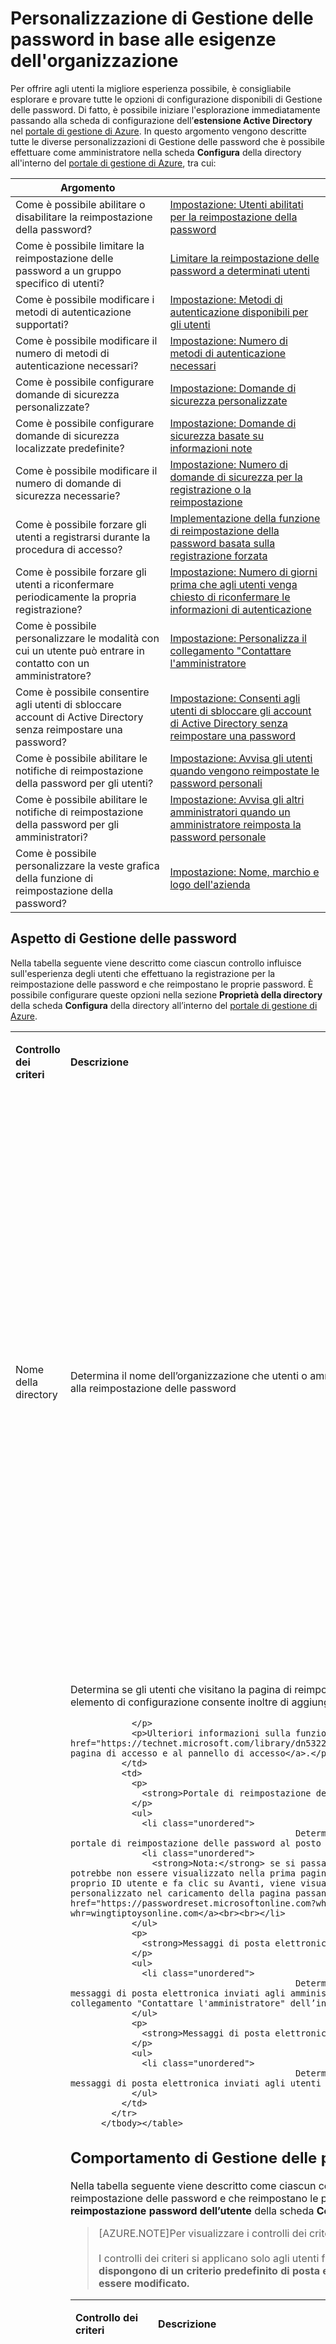 <properties 
	pageTitle="Personalizzare: Gestione delle password di Azure AD | Microsoft Azure" 
	description="Come personalizzare l'aspetto, il comportamento e le notifiche di Gestione delle password in Azure AD in base alle proprie esigenze." 
	services="active-directory" 
	documentationCenter="" 
	authors="asteen" 
	manager="kbrint" 
	editor="billmath"/>

<tags 
	ms.service="active-directory" 
	ms.workload="identity" 
	ms.tgt_pltfrm="na" 
	ms.devlang="na" 
	ms.topic="article" 
	ms.date="11/16/2015" 
	ms.author="asteen"/>

# Personalizzazione di Gestione delle password in base alle esigenze dell'organizzazione
Per offrire agli utenti la migliore esperienza possibile, è consigliabile esplorare e provare tutte le opzioni di configurazione disponibili di Gestione delle password. Di fatto, è possibile iniziare l'esplorazione immediatamente passando alla scheda di configurazione dell’**estensione Active Directory** nel [portale di gestione di Azure](https://manage.windowsazure.com). In questo argomento vengono descritte tutte le diverse personalizzazioni di Gestione delle password che è possibile effettuare come amministratore nella scheda **Configura** della directory all'interno del [portale di gestione di Azure](https://manage.windowsazure.com), tra cui:

| Argomento | |
| --------- | --------- |
| Come è possibile abilitare o disabilitare la reimpostazione della password? | [Impostazione: Utenti abilitati per la reimpostazione della password](#users-enabled-for-password-reset) |
| Come è possibile limitare la reimpostazione delle password a un gruppo specifico di utenti? | [Limitare la reimpostazione delle password a determinati utenti](#restrict-access-to-password-reset) |
| Come è possibile modificare i metodi di autenticazione supportati? | [Impostazione: Metodi di autenticazione disponibili per gli utenti](#authentication-methods-available-to-users) |
| Come è possibile modificare il numero di metodi di autenticazione necessari? | [Impostazione: Numero di metodi di autenticazione necessari](#number-of-authentication-methods-required) |
| Come è possibile configurare domande di sicurezza personalizzate? | [Impostazione: Domande di sicurezza personalizzate](#custom-security-questions) |
| Come è possibile configurare domande di sicurezza localizzate predefinite? | [Impostazione: Domande di sicurezza basate su informazioni note](#knowledge-based-security-questions) |
| Come è possibile modificare il numero di domande di sicurezza necessarie? | [Impostazione: Numero di domande di sicurezza per la registrazione o la reimpostazione](#number-of-questions-required-to-register) |
| Come è possibile forzare gli utenti a registrarsi durante la procedura di accesso? | [Implementazione della funzione di reimpostazione della password basata sulla registrazione forzata](#require-users-to-register-when-signing-in) |
| Come è possibile forzare gli utenti a riconfermare periodicamente la propria registrazione? | [Impostazione: Numero di giorni prima che agli utenti venga chiesto di riconfermare le informazioni di autenticazione](#number-of-days-before-users-must-confirm-their-contact-data) |
| Come è possibile personalizzare le modalità con cui un utente può entrare in contatto con un amministratore? | [Impostazione: Personalizza il collegamento "Contattare l'amministratore](#customize-the-contact-your-administrator-link) |
| Come è possibile consentire agli utenti di sbloccare account di Active Directory senza reimpostare una password? | [Impostazione: Consenti agli utenti di sbloccare gli account di Active Directory senza reimpostare una password](#allow-users-to-unlock-accounts-without-resetting-their-password) |
| Come è possibile abilitare le notifiche di reimpostazione della password per gli utenti? | [Impostazione: Avvisa gli utenti quando vengono reimpostate le password personali](#notify-users-and-admins-when-their-own-password-has-been-reset) |
| Come è possibile abilitare le notifiche di reimpostazione della password per gli amministratori? | [Impostazione: Avvisa gli altri amministratori quando un amministratore reimposta la password personale](#notify-admins-when-other-admins-reset-their-own-passwords) |
| Come è possibile personalizzare la veste grafica della funzione di reimpostazione della password? | [Impostazione: Nome, marchio e logo dell'azienda](#password-managment-look-and-feel) |


## Aspetto di Gestione delle password
Nella tabella seguente viene descritto come ciascun controllo influisce sull'esperienza degli utenti che effettuano la registrazione per la reimpostazione delle password e che reimpostano le proprie password. È possibile configurare queste opzioni nella sezione **Proprietà della directory** della scheda **Configura** della directory all’interno del [portale di gestione di Azure](https://manage.windowsazure.com).

<table>
            <tbody><tr>
              <td>
                <p>
                  <strong>Controllo dei criteri</strong>
                </p>
              </td>
              <td>
                <p>
                  <strong>Descrizione</strong>
                </p>
              </td>
              <td>
                <p>
                  <strong>Effetti</strong>
                </p>
              </td>
            </tr>
            <tr>
              <td>
                <div id="directory-name">
                  <p>Nome della directory</p>
                </div>
              </td>
              <td>
                <p>Determina il nome dell’organizzazione che utenti o amministratori visualizzano nelle comunicazioni tramite messaggi di posta elettronica relativi alla reimpostazione delle password</p>
              </td>
              <td>
                <p>
                  <strong>Messaggi di posta elettronica "Contattare l'amministratore":</strong>
                </p>
                <ul>
                  <li class="unordered">
												Determina il nome descrittivo dell’indirizzo del mittente, ad esempio "Microsoft per conto di <strong>Wingtip Toys</strong>"<br><br></li>
                  <li class="unordered">
												Determina il nome oggetto del messaggio di posta elettronica, ad esempio "Codice di verifica del messaggio di posta elettronica dell'account <strong>Wingtip Toys</strong>"<br><br></li>
                </ul>
                <p>
                  <strong>Messaggi di posta elettronica di reimpostazione delle password:</strong>
                </p>
                <ul>
                  <li class="unordered">
												Determina il nome descrittivo dell’indirizzo del mittente, ad esempio "Microsoft per conto di <strong>Wingtip Toys</strong>"<br><br></li>
                </ul>
              </td>
            </tr>
            <tr>
              <td>
                <div id="sign-in-and-access-panel-page-appearance">
                  <p>Aspetto della pagina di accesso e del pannello di accesso</p>
                </div>
              </td>
              <td>
                <p>Determina se gli utenti che visitano la pagina di reimpostazione delle password visualizzano il logo Microsoft o il logo personalizzato. Questo elemento di configurazione consente inoltre di aggiungere informazioni personalizzate alla pagina di accesso e al pannello di accesso.</p>
                <p>
                  
                </p>
                <p>Ulteriori informazioni sulla funzionalità di personalizzazione del tenant sono disponibili in <a href="https://technet.microsoft.com/library/dn532270.aspx">Aggiungere informazioni personalizzate distintive dell’azienda alla pagina di accesso e al pannello di accesso</a>.</p>
              </td>
              <td>
                <p>
                  <strong>Portale di reimpostazione delle password:</strong>
                </p>
                <ul>
                  <li class="unordered">
												Determina se il logo personalizzato viene visualizzato o meno nella parte superiore del portale di reimpostazione delle password al posto del logo Microsoft predefinito.<br><br></li>
                  <li class="unordered">
                    <strong>Nota:</strong> se si passa direttamente alla pagina di reimpostazione delle password, il logo personalizzato potrebbe non essere visualizzato nella prima pagina del portale di reimpostazione delle password. Una volta che un utente immette il proprio ID utente e fa clic su Avanti, viene visualizzato il logo personalizzato. È possibile forzare la visualizzazione del logo personalizzato nel caricamento della pagina passando il parametro whr nella pagina di reimpostazione delle password, come segue: <a href="https://passwordreset.microsoftonline.com?whr=wingtiptoysonline.com">https://passwordreset.microsoftonline.com?whr=wingtiptoysonline.com</a><br><br></li>
                </ul>
                <p>
                  <strong>Messaggi di posta elettronica "Contattare l'amministratore":</strong>
                </p>
                <ul>
                  <li class="unordered">
												Determina se il logo personalizzato viene visualizzato o meno nella parte inferiore dei messaggi di posta elettronica inviati agli amministratori quando l’utente sceglie di contattare l'amministratore facendo clic sul collegamento "Contattare l'amministratore" dell’interfaccia utente di reimpostazione delle password.<br><br></li>
                </ul>
                <p>
                  <strong>Messaggi di posta elettronica di reimpostazione delle password:</strong>
                </p>
                <ul>
                  <li class="unordered">
												Determina se il logo personalizzato viene visualizzato o meno nella parte inferiore dei messaggi di posta elettronica inviati agli utenti quando reimpostano le password.<br><br></li>
                </ul>
              </td>
            </tr>
          </tbody></table>

## Comportamento di Gestione delle password
Nella tabella seguente viene descritto come ciascun controllo influisce sull'esperienza degli utenti che effettuano la registrazione per la reimpostazione delle password e che reimpostano le proprie password. È possibile configurare queste opzioni nella sezione **Criteri di reimpostazione password dell’utente** della scheda **Configura** della directory nel [portale di gestione di Azure](https://manage.windowsazure.com).

> [AZURE.NOTE]Per visualizzare i controlli dei criteri, all'account amministratore usato deve essere assegnata una licenza AAD Premium.<br><br>I controlli dei criteri si applicano solo agli utenti finali che reimpostano le proprie password e non agli amministratori. **Gli amministratori dispongono di un criterio predefinito di posta elettronica alternativa e/o di telefono cellulare specificato da Microsoft che non può essere modificato.**

<table>
            <tbody><tr>
              <td>
                <p>
                  <strong>Controllo dei criteri</strong>
                </p>
              </td>
              <td>
                <p>
                  <strong>Descrizione</strong>
                </p>
              </td>
              <td>
                <p>
                  <strong>Effetti</strong>
                </p>
              </td>
            </tr>
            <tr>
              <td>
                <div id="users-enabled-for-password-reset">
                  <p>Utenti abilitati per la reimpostazione delle password</p>
                </div>
              </td>
              <td>
                <p>Determina se la reimpostazione delle password è abilitata per gli utenti in questa directory. </p>
              </td>
              <td>
                <p>
                  <strong>Portale di registrazione:</strong>
                </p>
                <ul>
                  <li class="unordered">
												Se impostato su no, nessun utente può registrare i dati della richiesta di verifica.<br><br></li>
                  <li class="unordered">
												Se impostato su Sì, qualsiasi utente finale nella directory può registrare i dati della richiesta di verifica visitando il portale di registrazione in <a href="http://aka.ms/ssprsetup">http://aka.ms/ssprsetup</a>.<br><br></li>
                  <li class="unordered">
                    <strong>Nota:</strong> per poter effettuare la registrazione per la reimpostazione delle password, agli utenti deve essere stata assegnata una licenza Azure AD Premium o Basic.<br><br></li>
                </ul>
                <p>
                  <strong>Portale di reimpostazione delle password:</strong>
                </p>
                <ul>
                  <li class="unordered">
												Se impostato su No, gli utenti visualizzano un messaggio che informa che, per reimpostare la password, è necessario contattare l'amministratore.<br><br></li>
                  <li class="unordered">
												Se impostato su Sì, gli utenti possono reimpostare automaticamente le password visitando il sito <a href="http://passwordreset.microsoftonline.com">http://passwordreset.microsoftonline.com</a> oppure facendo clic sul collegamento <strong>Impossibile accedere all'account</strong> in qualsiasi pagina di accesso ID organizzazione.<br><br></li>
                  <li class="unordered">
                    <strong>Nota:</strong> per poter reimpostare le password, agli utenti deve essere stata assegnata una licenza Azure AD Premium o Basic.<br><br></li>
                </ul>
              </td>
            </tr>
            <tr>
              <td>
                <div id="restrict-access-to-password-reset">
                  <p>Limitare l'accesso per la reimpostazione delle password</p>
                </div>
              </td>
              <td>
                <p>Determina se è consentito usare la reimpostazione delle password solo a un determinato gruppo di utenti. (Visibile solo se <strong>Utenti abilitati per la reimpostazione delle password</strong> è impostato su <strong>Sì</strong>).</p>
              </td>
              <td>
                <p>
                  <strong>Portale di registrazione:</strong>
                </p>
                <ul>
                  <li class="unordered">
												Se impostato su No, tutti gli utenti finali nella directory possono effettuare la registrazione per la reimpostazione delle password in <a href="http://aka.ms/ssprsetup">http://aka.ms/ssprsetup</a><br><br></li>
                  <li class="unordered">
												Se impostato su Sì, solo gli utenti finali specificati nel controllo <strong>Gruppo che può eseguire la reimpostazione delle password</strong> possono effettuare la registrazione per la reimpostazione delle password in <a href="http://aka.ms/ssprsetup">http://aka.ms/ssprsetup</a><br><br></li>
                </ul>
                <p>
                  <strong>Portale di reimpostazione delle password:</strong>
                </p>
                <ul>
                  <li class="unordered">
												Se impostato su No, tutti gli utenti finali nella directory possono reimpostare le password.<br><br></li>
                  <li class="unordered">
												Se impostato su Sì, solo gli utenti finali specificati nel controllo <strong>Gruppo che può eseguire la reimpostazione delle password</strong> possono reimpostare le password.<br><br></li>
                </ul>
              </td>
            </tr>
            <tr>
              <td>
                <div id="group-that-can-perform-password-reset">
                  <p>Gruppo che può eseguire la reimpostazione delle password</p>
                </div>
              </td>
              <td>
                <p>Determina quale gruppo di utenti finali è autorizzato a usare la reimpostazione delle password. </p>
                <p>
                  
                </p>
                <p>(Visibile solo se <strong>Limitare l’accesso per la reimpostazione delle password</strong> è impostato su <strong>Sì</strong>).</p>
              </td>
              <td>
                <p>
                  <strong>Nota:</strong>
                </p>
                <ul>
                  <li class="unordered">
												Se non viene specificato alcun gruppo e si fa clic su <strong>Salva</strong>, un gruppo vuoto denominato <strong>SSPRSecurityGroupUsers</strong> viene creato automaticamente.<br><br></li>
                  <li class="unordered">
												Se si vuole specificare il proprio gruppo, è possibile fornire il proprio nome visualizzato.<br><br></li>
                </ul>
                <p>
                  <strong>Portale di registrazione:</strong>
                </p>
                <ul>
                  <li class="unordered">
												Se <strong>Limitare l'accesso per la reimpostazione delle password</strong> è impostato su <strong>Sì</strong>, solo gli utenti finali di questo gruppo sono in grado di effettuare la registrazione per la reimpostazione delle password. <br><br></li>
                </ul>
                <p>
                  <strong>Portale di reimpostazione delle password:</strong>
                </p>
                <ul>
                  <li class="unordered">
												Se <strong>Limitare l'accesso per la reimpostazione delle password</strong> è impostato su <strong>Sì</strong>, solo gli utenti finali di questo gruppo sono in grado di effettuare la reimpostazione delle password.<br><br></li>
                </ul>
              </td>
            </tr>
            <tr>
              <td>
                <div id="authentication-methods-available-to-users">
                  <p>Metodi di autenticazione disponibili per gli utenti</p>
                </div>
              </td>
              <td>
                <p>Determina le richieste di verifica che un utente è autorizzato a usare per reimpostare la propria password.</p>
                <p>
                  
                </p>
                <p>(Visibile solo se <strong>Utenti abilitati per la reimpostazione delle password</strong> è impostato su <strong>Sì</strong>).</p>
              </td>
              <td>
                <p>
                  
                </p>
                <p>
                  
                </p>
                <p>
                  <strong>Nota:</strong>
                </p>
                <ul>
                  <li class="unordered">
												È necessario selezionare almeno un'opzione.<br><br></li>
                  <li class="unordered">
												Si consiglia l'abilitazione di almeno 2 opzioni per offrire agli utenti la massima flessibilità durante la reimpostazione delle password.<br><br></li>
                  <li class="unordered">
												Se si usano le domande di sicurezza, si consiglia di usarle in combinazione con un altro metodo di autenticazione, in quanto le domande di sicurezza possono essere meno sicure dei metodi reimpostazione delle password basati sul telefono o la posta elettronica.<br><br></li>
                </ul>
                <p>
                  <strong>Campi di directory da usare</strong>
                </p>
                <ul>
                  <li class="unordered">
												Telefono ufficio corrisponde all’attributo <strong>Telefono ufficio</strong> di un oggetto utente nella directory.<br><br></li>
                  <li class="unordered">
												Telefono cellulare corrisponde all’attributo <strong>Cellulare per l’autenticazione</strong> (non visibile pubblicamente) o all’attributo <strong>Telefono cellulare</strong> (visibile pubblicamente) di un oggetto utente nella directory. Il servizio cerca i dati prima in <strong>Telefono per l’autenticazione</strong> e, se non sono presenti, esegue il fallback all’attributo <strong>Telefono cellulare</strong>.<br><br></li>
                  <li class="unordered">
												Indirizzo di posta elettronica alternativo corrisponde all’attributo <strong>Indirizzo di posta elettronica per l’autenticazione</strong> (non visibile pubblicamente) o all’attributo <strong>Indirizzo di posta elettronica alternativo</strong> di un oggetto utente nella directory. Il servizio cerca i dati prima in <strong>Indirizzo di posta elettronica per l’autenticazione</strong> e, se non sono presenti, esegue il fallback all’attributo <strong>Indirizzo di posta elettronica alternativo</strong>.<br><br></li>
                  <li class="unordered">
												Le domande di sicurezza vengono archiviate privatamente e in modo sicuro in un oggetto utente nella directory e gli utenti possono rispondere a tali domande solo durante la registrazione. Per motivi di sicurezza, attualmente un amministratore non può modificare o visualizzare queste risposte in alcun modo.<br><br></li>
                  <li class="unordered">
                    <strong>Nota: </strong>per impostazione predefinita, solo gli attributi cloud Telefono ufficio e Telefono cellulare vengono sincronizzati con la directory cloud dalla directory locale. Per ulteriori informazioni sugli attributi locali sincronizzati con il cloud, vedere <a href="https://msdn.microsoft.com/library/azure/dn764938.aspx">Attributi sincronizzati con Azure AD.</a><br><br></li>
                </ul>
                <p>
                  <strong>Portale di registrazione:</strong>
                </p>
                <ul>
                  <li class="unordered">
												Influisce sui metodi di autenticazione visualizzati durante la registrazione degli utenti. Se non si abilita un determinato metodo di autenticazione, gli utenti non saranno in grado di effettuare la registrazione automatica per tale metodo di autenticazione.<br><br></li>
                  <li class="unordered">
                    <strong>Nota: </strong>gli utenti non sono attualmente in grado di registrare i propri numeri di telefono ufficio, tale metodo di autenticazione deve essere definito dall'amministratore.<br><br></li>
                </ul>
                <p>
                  <strong>Portale di reimpostazione delle password:</strong>
                </p>
                <ul>
                  <li class="unordered">
												Determina i metodi di autenticazione che un utente può usare come richieste di verifica per un determinato passaggio di verifica. Ad esempio, se per un utente sono disponibili dati in entrambi i campi <strong>Telefono ufficio</strong> e <strong>Telefono per l'autenticazione</strong> in Azure Active Directory, l’utente può usare uno di questi metodi di autenticazione per ripristinare la propria password.<br><br></li>
                  <li class="unordered">
                    <strong>Nota: </strong>gli utenti saranno in grado di reimpostare la password se e solo se sono presenti dati nei metodi di autenticazione abilitati dall’amministratore.<br><br></li>
                </ul>
              </td>
            </tr>
            <tr>
              <td>
                <div id="number-of-authentication-methods-required">
                  <p>Numero di metodi di autenticazione necessari</p>
                </div>
              </td>
              <td>
                <p>Determina il numero minimo di metodi di autenticazione disponibili che un utente deve usare per reimpostare la propria password.</p>
                <p>
                  
                </p>
                <p>(Visibile solo se <strong>Utenti abilitati per la reimpostazione delle password</strong> è impostato su <strong>Sì</strong>).</p>
              </td>
              <td>
                <p>
                  <strong>Nota:</strong>
                </p>
                <ul>
                  <li class="unordered">
												Può essere impostato su 1 o 2 metodi di autenticazione necessari.<br><br></li>
                </ul>
                <p>
                  <strong>Portale di registrazione:</strong>
                </p>
                <ul>
                  <li class="unordered">
												Determina il numero minimo di metodi di autenticazione che un utente deve registrare per poter essere in grado di terminare l'esperienza di registrazione.<br><br></li>
                </ul>
                <p>
                  <strong>Portale di reimpostazione delle password:</strong>
                </p>
                <ul>
                  <li class="unordered">
												Influisce sul numero di passaggi di verifica che un utente deve effettuare per poter essere in grado di reimpostare una password. Un passaggio di verifica viene definito come un passaggio effettuato da un utente usando le informazioni di autenticazione, ad esempio una chiamata al telefono dell’ufficio o un messaggio di posta elettronica all’indirizzo di posta elettronica alternativo, per verificare l'account.<br><br></li>
                  <li class="unordered">
                    <strong>Nota:</strong> se un utente non dispone della quantità necessaria di informazioni di autenticazione definite sul proprio account per reimpostare correttamente la password in base ai criteri impostati, viene visualizzata una pagina di errore che invita l’utente a richiedere a un amministratore di reimpostare la password.  <br><br></li>
                </ul>
              </td>
            </tr>
            <tr>
              <td>
                <div id="number-of-questions-required-to-register">
                  <p>Numero di domande necessarie per la registrazione</p>
                </div>
              </td>
              <td>
                <p>Determina il numero minimo di domande a cui un utente deve rispondere quando effettua la registrazione con l’opzione delle domande di sicurezza.</p>
                <p>(Visibile solo se la casella di controllo <strong>Domande di sicurezza</strong> è abilitata).</p>
              </td>
              <td>
                <p>
                  <strong>Nota:</strong>
                </p>
                <ul>
                  <li class="unordered">
												Può essere impostato su 3-5 domande necessarie per la registrazione.<br><br></li>
                  <li class="unordered">
												Il numero di domande necessarie per la registrazione deve essere maggiore o uguale al numero di domande necessarie per la reimpostazione.<br><br></li>
                  <li class="unordered">
												È consigliabile impostare il numero di domande necessarie per la registrazione su un valore maggiore rispetto al numero di domande necessarie per la reimpostazione, in modo che gli utenti abbiano maggiore flessibilità durante la reimpostazione delle password. Questa configurazione è inoltre più sicura perché l’utente dovrà rispondere a domande selezionate casualmente dal pool di tutte le domande registrate.<br><br></li>
                </ul>
                <p>
                  <strong>Portale di registrazione:</strong>
                </p>
                <ul>
                  <li class="unordered">
												Determina il numero minimo di domande a cui un utente deve rispondere per essere considerato completamente registrato per la reimpostazione delle password.<br><br></li>
                </ul>
              </td>
            </tr>
            <tr>
              <td>
                <div id="number-of-questions-required-to-reset">
                  <p>Numero di domande necessarie per la reimpostazione </p>
                </div>
              </td>
              <td>
                <p>Determina il numero minimo di domande a cui un utente deve rispondere quando reimposta una password.</p>
                <p>
                  
                </p>
                <p>(Visibile solo se la casella di controllo <strong>Domande di sicurezza</strong> è abilitata).</p>
              </td>
              <td>
                <p>
                  <strong>Nota:</strong>
                </p>
                <ul>
                  <li class="unordered">
												Può essere impostato su 3-5 domande necessarie per la reimpostazione.<br><br></li>
                  <li class="unordered">
												Il numero di domande necessarie per la reimpostazione deve essere minore o uguale al numero di domande necessarie per la registrazione.<br><br></li>
                </ul>
                <p>
                  <strong>Portale di reimpostazione delle password:</strong>
                </p>
                <ul>
                  <li class="unordered">
												Determina il numero minimo di domande a cui un utente deve rispondere affinché la password dell’utente possa essere reimpostata.<br><br></li>
                  <li class="unordered">
												Al momento della reimpostazione della password, questo numero di domande verrà selezionato casualmente dall'elenco totale di domande registrate dell’utente. Ad esempio, se l'utente ha registrato 5 domande, 3 delle 5 domande verranno selezionate casualmente quando l'utente accede per reimpostare una password. L'utente deve quindi rispondere correttamente a tutte queste domande affinché la password possa essere reimpostata.<br><br></li>
                </ul>
              </td>
            </tr>
            <tr>
              <td>
                <div id="knowledge-based-security-questions">
                  <p>Le domande di sicurezza si basano sulla conoscenza</p>
                </div>
              </td>
              <td>
                <p>Definisce le domande di sicurezza pre-definite che gli utenti possono scegliere durante la registrazione per la reimpostazione delle password e durante la reimpostazione delle password.</p>
                <p>
                  
                </p>
                <p>(Visibile solo se la casella di controllo <strong>Domande di sicurezza</strong> è abilitata).</p>
              </td>
              <td>
                <p>
                  <strong>Nota:</strong>
                </p>
                <ul>
                  <li class="unordered">
												Tutte le domande basate sulla conoscenza verranno localizzate nel set completo di lingue di O365 basato sulle impostazioni locali del browser dell'utente.<br><br></li>
                  <li class="unordered">
												È possibile definire fino a un totale di 20 domande (la somma delle domande personalizzate e basate sulla conoscenza).<br><br></li>
                 <li class="unordered">
												Il limite minimo di caratteri della risposta è 3 caratteri.<br><br></li>
                  <li class="unordered">
												Il limite massimo di caratteri della risposta è 40 caratteri.<br><br></li>
                  <li class="unordered">
												Gli utenti potrebbero non rispondere alla stessa domanda due volte.<br><br></li>
                  <li class="unordered">
												Gli utenti potrebbero non fornire la stessa risposta a due diverse domande due volte.<br><br></li>
                  <li class="unordered">
												Qualsiasi set di caratteri può essere usato per definire le risposte (compresi i caratteri Unicode).<br><br></li>
                  <li class="unordered">
												Il numero di domande definite deve essere maggiore o uguale al numero di domande necessarie per la registrazione.<br><br></li>
                </ul>
                <p>
                  <strong>Portale di registrazione:</strong>
                </p>
                <ul>
                  <li class="unordered">
												Determina le domande a cui un utente è in grado di fornire risposte durante la registrazione per la reimpostazione delle password.<br><br></li>
                </ul>
                <p>
                  <strong>Portale di reimpostazione delle password:</strong>
                </p>
                <ul>
                  <li class="unordered">
												Determina le domande che un utente è in grado di usare per reimpostare una password.<br><br></li>
                </ul>
              </td>
            </tr>
            <tr>
              <td>
                <div id="custom-security-questions">
                  <p>Domande di sicurezza personalizzate</p>
                </div>
              </td>
              <td>
                <p>Definisce le domande di sicurezza che gli utenti possono scegliere durante la registrazione per la reimpostazione delle password e durante la reimpostazione delle password.</p>
                <p>
                  
                </p>
                <p>(Visibile solo se la casella di controllo <strong>Domande di sicurezza</strong> è abilitata).</p>
              </td>
              <td>
                <p>
                  <strong>Nota:</strong>
                </p>
                <ul>
                  <li class="unordered">
												È possibile definire fino a un totale di 20 domande (la somma delle domande personalizzate e basate sulla conoscenza).<br><br></li>
                  <li class="unordered">
												Il limite massimo di caratteri della domanda è 200 caratteri.<br><br></li>
                  <li class="unordered">
												Il limite minimo di caratteri della risposta è 3 caratteri.<br><br></li>
                  <li class="unordered">
												Il limite massimo di caratteri della risposta è 40 caratteri.<br><br></li>
                  <li class="unordered">
												Gli utenti potrebbero non rispondere alla stessa domanda due volte.<br><br></li>
                  <li class="unordered">
												Gli utenti potrebbero non fornire la stessa risposta a due diverse domande due volte.<br><br></li>
                  <li class="unordered">
												Qualsiasi set di caratteri può essere usato per definire domande e risposte (compresi i caratteri Unicode).<br><br></li>
                  <li class="unordered">
												Il numero di domande definite deve essere maggiore o uguale al numero di domande necessarie per la registrazione.<br><br></li>
                  <li class="unordered">
												La definizione di diverse domande per impostazioni locali diverse non è supportata per le domande personalizzate. Tutte le domande personalizzate verranno visualizzate nella lingua in cui vengono immesse nell'interfaccia utente di amministrazione, anche se le impostazioni locali del browser dell'utente sono diverse. Se è necessario che queste domande vengano localizzate, utilizzare invece le domande "basate sulla conoscenza".<br><br></li>
                </ul>
                <p>
                  <strong>Portale di registrazione:</strong>
                </p>
                <ul>
                  <li class="unordered">
												Determina le domande a cui un utente è in grado di fornire risposte durante la registrazione per la reimpostazione delle password.<br><br></li>
                </ul>
                <p>
                  <strong>Portale di reimpostazione delle password:</strong>
                </p>
                <ul>
                  <li class="unordered">
												Determina le domande che un utente è in grado di usare per reimpostare una password.<br><br></li>
                </ul>
              </td>
            </tr>
            <tr>
              <td>
                <div id="require-users-to-register-when-signing-in">
                  <p>Richiedere agli utenti di registrarsi all'accesso?</p>
                </div>
                <p>
                  
                </p>
              </td>
              <td>
                <p>Determina se a un utente viene richiesto di registrare i dati di contatto per la reimpostazione delle password la volta successiva che accede.  
                </p>
                <p>Questa funzionalità può essere utilizzata in qualsiasi pagina di accesso che utilizza un account aziendale o di un istituto di istruzione. Tali pagine includono tutte le versioni di Office 365, il Portale di gestione di Azure, il Pannello di accesso e tutte le applicazioni federate o sviluppate in modo personalizzato che effettuano l'accesso tramite Azure AD.
                </p>
                <p>
                  
                </p>
                <p>La registrazione applicata viene utilizzata solo per gli utenti per i quali è abilitata la reimpostazione della password. Pertanto, se sono state utilizzate la funzionalità "Limitare l'accesso per la reimpostazione delle password" e la reimpostazione della password con ambito per un gruppo specifico di utenti, solo agli utenti di questo gruppo verrà richiesto all'accesso di registrarsi per la reimpostazione della password.</p>
                <p>
                  
                </p>
                <p>(Visibile solo se <strong>Utenti abilitati per la reimpostazione delle password</strong> è impostato su <strong>Sì</strong>).</p>
              </td>
              <td>
                <p>
                  
                </p>
                <p>
                  
                </p>
                <p>
                  <strong>Nota:</strong>
                </p>
                <ul>
                  <li class="unordered">
												Se si disabilita questa funzionalità, è possibile anche inviare manualmente gli utenti a <a href="http://aka.ms/ssprsetup">http://aka.ms/ssprsetup</a> per registrare i relativi dati di contatto.  <br><br></li>
                  <li class="unordered">
												Gli utenti possono inoltre raggiungere il portale di registrazione facendo clic sul collegamento <strong>Registrazione per la reimpostazione delle password</strong> nella scheda Profilo del pannello di accesso.<br><br></li>
                  <li class="unordered">
												La registrazione tramite questo metodo può essere chiusa facendo clic sul pulsante Annulla o chiudendo la finestra ma, se non effettuano la registrazione, gli utenti ricevono messaggi fastidiosi ogni volta che eseguono l'accesso.<br><br></li>
                </ul>
                <p>
                  <strong>Portale di registrazione:</strong>
                </p>
                <ul>
                  <li class="unordered">
												Questa impostazione non influisce sul comportamento del portale di registrazione, determina, invece, se il portale di registrazione viene visualizzato o meno agli utenti quando accedono al pannello di accesso.<br><br></li>
                </ul>
              </td>
            </tr>
            <tr>
              <td>
                <div id="number-of-days-before-users-must-confirm-their-contact-data">
                  <p>Numero di giorni prima che gli utenti debbano confermare i dati di contatto</p>
                </div>
              </td>
              <td>
                <p>Quando <strong>Richiedere agli utenti di effettuare la registrazione</strong> è attivato, questa impostazione determina il periodo di tempo che può trascorrere prima che un utente debba riconfermare i dati. </p>
                <p>
                  
                </p>
                <p>(Visibile solo se <strong>Richiedere agli utenti di effettuare la registrazione quando accedono al pannello di accesso</strong> è impostato su <strong>Sì</strong>).</p>
              </td>
              <td>
                <p>
                  
                </p>
                <p>
                  
                </p>
                <p>
                  <strong>Nota: </strong>
                </p>
                <ul>
                  <li class="unordered">
												Vengono accettati i valori compresi tra 0 e 730 giorni; 0 giorni indica che agli utenti non verrà mai richiesto di riconfermare i dati di contatto.<br><br></li>
                </ul>
                <p>
                  <strong>Portale di registrazione:</strong>
                </p>
                <ul>
                  <li class="unordered">
												Questa impostazione non influisce sul comportamento del portale di registrazione, determina, invece, se il portale di registrazione viene visualizzato o meno agli utenti quando i relativi dati di contatto devono essere riconfermati. <br><br></li>
                </ul>
              </td>
            </tr>
            <tr>
              <td>
                <div id="customize-the-contact-your-administrator-link">
                  <p>Personalizzare il collegamento Contattare l’amministratore</p>
                </div>
              </td>
              <td>
                <p>Controlla se il collegamento Contattare l’amministratore (visualizzato a sinistra) viene visualizzato nel portale di reimpostazione delle password quando si verifica un errore o se un utente attende troppo a lungo che un'operazione punti a un URL o a un indirizzo di posta elettronica personalizzato.</p>
                <p>
                  
                </p>
                <p>(Visibile solo se <strong>Utenti abilitati per la reimpostazione delle password</strong> è impostato su <strong>Sì</strong>).</p>
              </td>
              <td>
                <p>
                  <strong>Nota: </strong>
                </p>
                <ul>
                  <li class="unordered">
												Se si abilita questa impostazione, è necessario scegliere un URL o un indirizzo di posta elettronica personalizzato completando il campo <strong>Indirizzo di posta elettronica o url personalizzato </strong> immediatamente al di sotto di questa impostazione.<br><br></li>
                </ul>
                <p>
                  <strong>Portale di reimpostazione delle password:</strong>
                </p>
                <ul>
                  <li class="unordered">
												Se impostato su No, gli utenti che fanno clic sul collegamento evidenziato inviano un messaggio di posta elettronica all'indirizzo di posta elettronica principale di tutti gli amministratori tenant richiedendo che la propria password venga reimpostata. Questo messaggio di posta elettronica viene inviato seguendo la logica in basso:<br><br></li>
                  <li class="unordered">
                    <ul>
                      <li class="unordered">
														Se sono presenti amministratori password, il messaggio viene inviato a tutti gli amministratori password con un massimo di 100 destinatari totali.<br><br></li>
                      <li class="unordered">
														Se non sono presenti amministratori password, il messaggio viene inviato a tutti gli amministratori utenti con un massimo di 100 destinatari totali.<br><br></li>
                      <li class="unordered">
														Se non sono presenti amministratori utenti, il messaggio viene inviato a tutti gli amministratori globali con un massimo di 100 destinatari totali.<br><br></li>
                    </ul>
                  </li>
                  <li class="unordered">
												Se impostata su Sì, questa impostazione personalizza il comportamento del collegamento evidenziato in precedenza per puntare a un URL o a un indirizzo di posta elettronica personalizzato a cui gli utenti possono passare per ottenere assistenza per la reimpostazione delle password.<br><br></li>
                  <li class="unordered">
												Se si specifica un URL, viene aperto in una nuova scheda.<br><br></li>
                  <li class="unordered">
												Se si specifica un indirizzo di posta elettronica, viene creato un collegamento mailto a questo indirizzo di posta elettronica.<br><br></li>
                </ul>
              </td>
            </tr>
            <tr>
              <td>
                <div id="custom-email-address-or-URL">
                  <p>Indirizzo di posta elettronica o URL personalizzato</p>
                </div>
              </td>
              <td>
                <p>Controlla l'indirizzo di posta elettronica o l'URL a cui punta il collegamento <strong>Contattare l'amministratore</strong>. </p>
                <p>
                  
                </p>
                <p>(Visibile solo se <strong>Personalizzare il collegamento Contattare l’amministratore</strong> è impostato su <strong>Sì</strong>).</p>
              </td>
              <td>
                <p>
                  <strong>Nota:</strong>
                </p>
                <ul>
                  <li class="unordered">
												Deve essere un URL intranet o extranet o un indirizzo di posta elettronica valido.<br><br></li>
                </ul>
                <p>
                  <strong>Portale di reimpostazione delle password:</strong>
                </p>
                <ul>
                  <li class="unordered">
												Modifica l’elemento a cui punta il collegamento <strong>Contattare l’amministratore</strong>.<br><br></li>
                  <li class="unordered">
												Se si specifica un indirizzo di posta elettronica, il collegamento diventa un collegamento "mailto" a tale indirizzo di posta elettronica.<br><br></li>
                  <li class="unordered">
												Se si specifica un URL, il collegamento diventa un href standard che punta all'URL che verrà aperto in una nuova scheda.  <br><br></li>
                </ul>
              </td>
            </tr>
            <tr>
              <td>
                <div id="write-back-passwords-to-on-premises-directory">
                  <p>Writeback della password in una directory locale</p>
                </div>
              </td>
              <td>
                <p>Controlla se Writeback password è abilitato per questa directory e, in questo caso, indica lo stato del servizio di writeback locale.</p>
                <p>
                  
                </p>
                <p>Questa impostazione è utile se si desidera disabilitare temporaneamente il servizio senza riconfigurare Azure AD Connect.</p>
              </td>
              <td>
                <p>
                  
                </p>
                <p>
                  <strong>Nota:</strong>
                </p>
                <ul>
                  <li class="unordered">
												Questo controllo viene visualizzato solo se Writeback password è stato installato scaricando la versione più recente di Azure AD Connect e abilitando l’opzione <strong>Writeback password</strong> nella schermata di selezione <strong>Funzionalità facoltative</strong>.<br><br></li>
                  <li class="unordered">
												Se Writeback password è stato abilitato e si ritiene che esista un problema di configurazione con il servizio, è possibile aprire questa scheda ed esaminare l’etichetta <strong>Stato del servizio writeback password</strong> per individuare eventuali problemi.<br><br></li>
                  <li class="unordered">
												Gli stati che possono essere visualizzati sono i seguenti:<br><br><ul><li class="unordered"><strong>Configurato</strong>: tutto funziona come previsto<br><br></li><li class="unordered"><strong>Non configurato</strong>: il servizio writeback è stato installato, ma è impossibile raggiungerlo, verificare che le connessioni in uscita non si blocchino su 443 e provare a reinstallare il servizio se continuano a verificarsi problemi.<br><br></li></ul></li>
                </ul>
                <p>
                  <strong>Portale di registrazione:</strong>
                </p>
                <ul>
                  <li class="unordered">
												Se il servizio writeback è distribuito e configurato e questa opzione è impostata su <strong>No</strong> il servizio writeback viene disabilitato e gli utenti federati e con sincronizzazione degli hash delle password non sono in grado di effettuare la registrazione per la reimpostazione delle proprie password.<br><br></li>
                  <li class="unordered">
												Se l'opzione è impostata su <strong>Sì</strong>, il servizio writeback viene abilitato e gli utenti federati e con sincronizzazione degli hash delle password sono in grado di reimpostare le proprie password.<br><br></li>
                </ul>
                <p>
                  <strong>Portale di reimpostazione delle password:</strong>
                </p>
                <ul>
                  <li class="unordered">
												Se il servizio writeback è distribuito e configurato e questa opzione è impostata su <strong>No</strong> il servizio writeback viene disabilitato e gli utenti federati e con sincronizzazione degli hash delle password non sono in grado di reimpostare le proprie password.<br><br></li>
                  <li class="unordered">
												Se l'opzione è impostata su <strong>Sì</strong>, il servizio writeback viene abilitato e gli utenti federati e con sincronizzazione degli hash delle password sono in grado di reimpostare le proprie password.<br><br></li>
                </ul>
              </td>
            </tr>
             <tr>
              <td>
                <div id="allow-users-to-unlock-accounts-without-resetting-their-password">
                  <p>Allow users to unlock accounts without resetting their password</p>
                </div>
              </td>
              <td>
              
              <p>Stabilisce se gli utenti che visitano il portale di reimpostazione della password devono avere la possibilità di sbloccare il proprio account di Active Directory locale senza reimpostare la password. Per impostazione predefinita, Azure AD sblocca sempre gli account quando si esegue una reimpostazione della password. Questa impostazione consente di separare le due operazioni.</p>
              
              <p>Se impostata su "sì", agli utenti viene offerta la possibilità di scegliere se reimpostare la password e sbloccare l'account o se sbloccare l'account senza reimpostare la password. </p>
              
              <p>Se impostata su "no", gli utenti potranno eseguire le operazioni di reimpostazione della password e di sblocco dell'account solo in abbinamento.</p>

              </td>
              <td>
                <p>
                  <strong>Nota:</strong>
                </p>
                <ul>
                  <li class="unordered">
												Per utilizzare questa funzionalità, è necessario installare la versione di agosto 2015 o una versione successiva di Azure AD Connect (v. 1.0.8667.0 o superiore).<br><br><a href="http://www.microsoft.com/download/details.aspx?id=47594">Fare clic qui per scaricare la versione più recente di Azure AD Connect</a>.</li>
                        
                  <li class="unordered">
                    <strong>Nota:</strong> per testare questa funzionalità, è necessario abilitare il writeback delle password e utilizzare un account originato in locale (ad esempio un utente federato o con password sincronizzata) e bloccato. Per gli utenti non locali e che non hanno un account bloccato non verrà visualizzata l'opzione di sblocco del proprio account.</li>
                </ul>
                <p>
                  <strong>Portale di reimpostazione delle password:</strong>
                </p>
                <ul>
                  <li class="unordered">
												Dopo che questa opzione è stata abilitata, quando un utente con un account locale bloccato raggiunge il portale di reimpostazione delle password ha la possibilità di sbloccare l'account senza reimpostare la password.<br><br>Si noti che se si utilizza il writeback delle password gli account vengono sbloccati automaticamente quando si reimposta la password. Questa opzione quindi si limita a separare tali operazioni.<br><br>Si tratta di un'opzione particolarmente utile se molte delle chiamate all'helpdesk sono richieste di sblocco di account.</li>
                </ul>
              </td>
            </tr>
          </tbody></table>

## Notifiche di Gestione delle password
Nella tabella seguente viene descritto come ciascun controllo influisce sull'esperienza degli utenti e degli amministratori che ricevono notifiche di reimpostazione delle password. È possibile configurare queste opzioni nella sezione **Notifiche** della scheda **Configura** della directory nel [portale di gestione di Azure](https://manage.windowsazure.com).

<table>
            <tbody><tr>
              <td>
                <p>
                  <strong>Controllo dei criteri</strong>
                </p>
              </td>
              <td>
                <p>
                  <strong>Descrizione</strong>
                </p>
              </td>
              <td>
                <p>
                  <strong>Effetti</strong>
                </p>
              </td>
            </tr>
            <tr>
              <td>
                <div id="notify-admins-when-other-admins-reset-their-own-passwords">
                  <p>Inviare una notifica agli amministratori quando altri amministratori reimpostano le proprie password</p>
                </div>
              </td>
              <td>
                <p>Determina se a tutti gli amministratori globali viene inviata o meno una notifica tramite un messaggio di posta elettronica all’indirizzo di posta elettronica principale quando un altro amministratore di qualsiasi tipo reimposta la propria password.</p>
              </td>
              <td>
                <p>
                  <strong>Portale di reimpostazione delle password:</strong>
                </p>
                <ul>
                  <li class="unordered">
												Se impostato su no, non viene inviata alcuna notifica.<br><br></li>
                  <li class="unordered">
												Se impostato su Sì, a tutti gli altri amministratori globali viene inviata una notifica quando un singolo amministratore reimposta la propria password.<br><br></li>
                  <li class="unordered">
												Questa notifica viene inviata tramite un messaggio di posta elettronica agli indirizzi di posta elettronica principali di tutti gli altri amministratori globali dell'organizzazione.<br><br></li>
                </ul>
                <p>
                  <strong>Esempio:</strong>
                </p>
                <ul>
                  <li class="unordered">
												Se questa opzione è stata abilitata, quando l’amministratore A reimposta la propria password e nel tenant sono presenti altri 3 amministratori, B, C e D, gli amministratori B, C e D ricevono un messaggio di posta elettronica che indica che l’amministratore A ha reimpostato la propria password.<br><br></li>
                </ul>
              </td>
            </tr>
            <tr>
              <td>
                <div id="notify-users-and-admins-when-their-own-password-has-been-reset">
                  <p>Inviare una notifica a utenti e amministratori quando la loro password è stata reimpostata</p>
                </div>
              </td>
              <td>
                <p>Determina se gli utenti finali o gli amministratori che reimpostano le proprie password ricevono o meno una notifica tramite un messaggio di posta elettronica quando la loro password è stata reimpostata.</p>
              </td>
              <td>
                <p>
                  <strong>Portale di reimpostazione delle password:</strong>
                </p>
                <ul>
                  <li class="unordered">
												Se impostato su no, non viene inviata alcuna notifica.<br><br></li>
                  <li class="unordered">
												Se impostato su Sì, ogni volta che un utente o un amministratore reimposta la propria password, riceve una notifica che indica che la sua password è stata reimpostata.<br><br></li>
                  <li class="unordered">
												Questa notifica viene inviata tramite un messaggio di posta elettronica all’indirizzo di posta elettronica principale e alternativo (o di autenticazione) dell'utente che ha reimpostato la propria password.<br><br></li>
                </ul>
              </td>
            </tr>
          </tbody></table>


<br/> <br/> <br/>

## Collegamenti alla documentazione relativa alla reimpostazione della password
Di seguito vengono forniti collegamenti a tutte le pagine della documentazione relative alla reimpostazione della password in Azure AD:

* [**Reimpostare la password personale**](active-directory-passwords-update-your-own-password.md): informazioni su come reimpostare o modificare la password personale come utente del sistema
* [**Funzionamento**](active-directory-passwords-how-it-works.md): informazioni sui sei diversi componenti del servizio e sulle relative funzioni
* [**Introduzione**](active-directory-passwords-getting-started.md): informazioni su come consentire agli utenti di reimpostare e modificare le password cloud o locali
* [**Procedure consigliate**](active-directory-passwords-best-practices.md): informazioni su come distribuire rapidamente e gestire in modo efficace le password nell'organizzazione
* [**Informazioni dettagliate**](active-directory-passwords-get-insights.md): informazioni sulle funzionalità di creazione report integrate
* [**Domande frequenti**](active-directory-passwords-faq.md): risposte alle domande frequenti
* [**Risoluzione dei problemi**](active-directory-passwords-troubleshoot.md): informazioni su come risolvere rapidamente eventuali problemi con il servizio
* [**Ulteriori informazioni**](active-directory-passwords-learn-more.md): approfondimenti sui dettagli tecnici del funzionamento del servizio


[001]: ./media/active-directory-passwords-customize/001.jpg "Image_001.jpg"

<!---HONumber=AcomDC_1125_2015-->